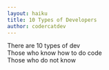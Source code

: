```yaml
---
layout: haiku
title: 10 Types of Developers
author: codercatdev
---
```

There are 10 types of dev<br>
Those who know how to do code<br>
Those who do not know<br>
